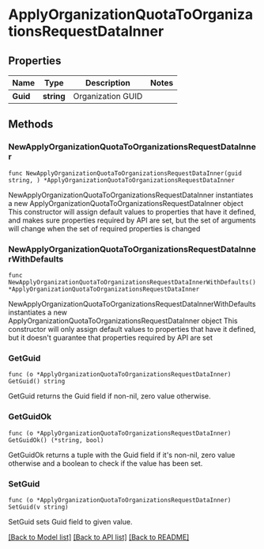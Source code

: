 # ApplyOrganizationQuotaToOrganizationsRequestDataInner

## Properties

Name | Type | Description | Notes
------------ | ------------- | ------------- | -------------
**Guid** | **string** | Organization GUID | 

## Methods

### NewApplyOrganizationQuotaToOrganizationsRequestDataInner

`func NewApplyOrganizationQuotaToOrganizationsRequestDataInner(guid string, ) *ApplyOrganizationQuotaToOrganizationsRequestDataInner`

NewApplyOrganizationQuotaToOrganizationsRequestDataInner instantiates a new ApplyOrganizationQuotaToOrganizationsRequestDataInner object
This constructor will assign default values to properties that have it defined,
and makes sure properties required by API are set, but the set of arguments
will change when the set of required properties is changed

### NewApplyOrganizationQuotaToOrganizationsRequestDataInnerWithDefaults

`func NewApplyOrganizationQuotaToOrganizationsRequestDataInnerWithDefaults() *ApplyOrganizationQuotaToOrganizationsRequestDataInner`

NewApplyOrganizationQuotaToOrganizationsRequestDataInnerWithDefaults instantiates a new ApplyOrganizationQuotaToOrganizationsRequestDataInner object
This constructor will only assign default values to properties that have it defined,
but it doesn't guarantee that properties required by API are set

### GetGuid

`func (o *ApplyOrganizationQuotaToOrganizationsRequestDataInner) GetGuid() string`

GetGuid returns the Guid field if non-nil, zero value otherwise.

### GetGuidOk

`func (o *ApplyOrganizationQuotaToOrganizationsRequestDataInner) GetGuidOk() (*string, bool)`

GetGuidOk returns a tuple with the Guid field if it's non-nil, zero value otherwise
and a boolean to check if the value has been set.

### SetGuid

`func (o *ApplyOrganizationQuotaToOrganizationsRequestDataInner) SetGuid(v string)`

SetGuid sets Guid field to given value.



[[Back to Model list]](../README.md#documentation-for-models) [[Back to API list]](../README.md#documentation-for-api-endpoints) [[Back to README]](../README.md)


